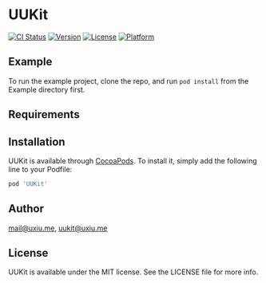 # UUKit

[![CI Status](https://img.shields.io/travis/mail@uxiu.me/UUKit.svg?style=flat)](https://travis-ci.org/mail@uxiu.me/UUKit)
[![Version](https://img.shields.io/cocoapods/v/UUKit.svg?style=flat)](https://cocoapods.org/pods/UUKit)
[![License](https://img.shields.io/cocoapods/l/UUKit.svg?style=flat)](https://cocoapods.org/pods/UUKit)
[![Platform](https://img.shields.io/cocoapods/p/UUKit.svg?style=flat)](https://cocoapods.org/pods/UUKit)

## Example

To run the example project, clone the repo, and run `pod install` from the Example directory first.

## Requirements

## Installation

UUKit is available through [CocoaPods](https://cocoapods.org). To install
it, simply add the following line to your Podfile:

```ruby
pod 'UUKit'
```

## Author

mail@uxiu.me, uukit@uxiu.me

## License

UUKit is available under the MIT license. See the LICENSE file for more info.

